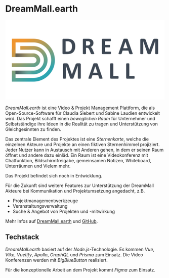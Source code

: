 # DreamMall.earth

![dreammall.earth](../images/projects/dreammall.png)

*DreamMall.earth* ist eine Video & Projekt Management Plattform, die als Open-Source-Software für Claudia Siebert und Sabine Laudien entwickelt wird. Das Projekt schafft einen *beweglichen Raum* für Unternehmer und Selbstständige ihre Ideen in die Realität zu tragen und Unterstützung von Gleichgesinnten zu finden.

Das zentrale Element des Projektes ist eine *Sternenkarte*, welche die einzelnen Akteure und Projekte an einen fiktiven Sternenhimmel projiziert. Jeder Nutzer kann in Austausch mit Anderen gehen, in dem er seinen Raum öffnet und andere dazu einläd. Ein Raum ist eine Videokonferenz mit Chatfunktion, Bildschirmfreigabe, gemeinsamen Notizen, Whiteboard, Unterräumen und Vielem mehr.

Das Projekt befindet sich noch in Entwicklung.

Für die Zukunft sind weitere Features zur Unterstützung der DreamMall Akteure bei Kommunikation und Projektumsetzung angedacht, z.B. 
- Projektmanagementwerkzeuge
- Veranstaltungsverwaltung
- Suche & Angebot von Projekten und -mitwirkung

Mehr Infos auf [DreamMall.earth](https://dreammall.earth) und [GitHub](https://github.com/dreammall-earth/dreammall.earth).

## Techstack

*DreamMall.earth* basiert auf der *Node.js*-Technologie. Es kommen *Vue*, *Vike*, *Vuetify*, *Apollo*, *GraphQL* und *Prisma* zum Einsatz. Die Video Konferenzen werden mit *BigBlueButton* realisiert.

Für die konzeptionelle Arbeit an dem Projekt kommt *Figma* zum Einsatz.
